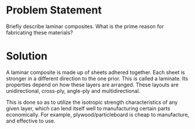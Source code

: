 # Problem Statement

Briefly describe laminar composites. What is the prime reason for
fabricating these materials?

# Solution

A laminar composite is made up of sheets adhered together. Each sheet is
stronger in a different direction to the one prior. This is called a
laminate. Its properties depend on how these layers are arranged. These
layouts are unidirectional, cross-ply, angle-ply and multidirectional.

This is done so as to utilize the isotropic strength characteristics of
any given layer, which can lend itself well to manufacturing certain
parts economically. For example, plywood/particleboard is cheap to
manufacture, and effective to use.
